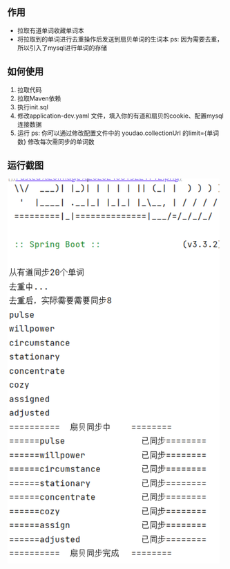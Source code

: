 ## 作用

- 拉取有道单词收藏单词本
- 将拉取到的单词进行去重操作后发送到扇贝单词的生词本
ps: 因为需要去重，所以引入了mysql进行单词的存储

## 如何使用

1. 拉取代码
2. 拉取Maven依赖
3. 执行init.sql
4. 修改application-dev.yaml 文件，填入你的有道和扇贝的cookie、配置mysql连接数据
5. 运行
ps: 你可以通过修改配置文件中的 youdao.collectionUrl 的limit={单词数} 修改每次需同步的单词数

## 运行截图
![img.png](asset/img.png)
